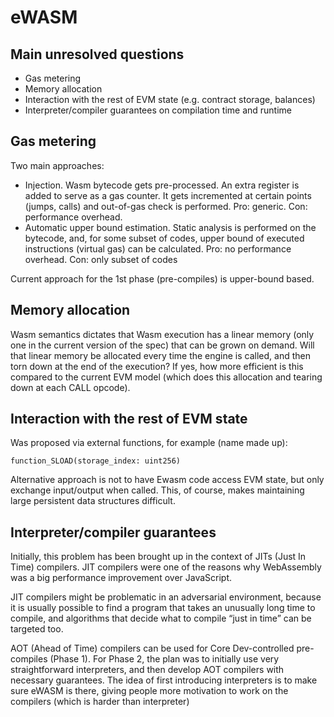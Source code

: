 # eWASM

## Main unresolved questions

* Gas metering
* Memory allocation
* Interaction with the rest of EVM state \(e.g. contract storage, balances\)
* Interpreter/compiler guarantees on compilation time and runtime

## Gas metering

Two main approaches:

* Injection. Wasm bytecode gets pre-processed. An extra register is added to serve as a gas counter. It gets incremented at certain points \(jumps, calls\) and out-of-gas check is performed. Pro: generic. Con: performance overhead.
* Automatic upper bound estimation. Static analysis is performed on the bytecode, and, for some subset of codes, upper bound of executed instructions \(virtual gas\) can be calculated. Pro: no performance overhead. Con: only subset of codes

Current approach for the 1st phase \(pre-compiles\) is upper-bound based.

## Memory allocation

Wasm semantics dictates that Wasm execution has a linear memory \(only one in the current version of the spec\) that can be grown on demand. Will that linear memory be allocated every time the engine is called, and then torn down at the end of the execution? If yes, how more efficient is this compared to the current EVM model \(which does this allocation and tearing down at each CALL opcode\).

## Interaction with the rest of EVM state

Was proposed via external functions, for example \(name made up\):

`function_SLOAD(storage_index: uint256)`

Alternative approach is not to have Ewasm code access EVM state, but only exchange input/output when called. This, of course, makes maintaining large persistent data structures difficult.

## Interpreter/compiler guarantees

Initially, this problem has been brought up in the context of JITs \(Just In Time\) compilers. JIT compilers were one of the reasons why WebAssembly was a big performance improvement over JavaScript.

JIT compilers might be problematic in an adversarial environment, because it is usually possible to find a program that takes an unusually long time to compile, and algorithms that decide what to compile “just in time” can be targeted too.

AOT \(Ahead of Time\) compilers can be used for Core Dev-controlled pre-compiles \(Phase 1\). For Phase 2, the plan was to initially use very straightforward interpreters, and then develop AOT compilers with necessary guarantees. The idea of first introducing interpreters is to make sure eWASM is there, giving people more motivation to work on the compilers \(which is harder than interpreter\)

